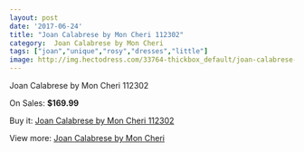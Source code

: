 ```yaml
---
layout: post
date: '2017-06-24'
title: "Joan Calabrese by Mon Cheri 112302"
category:  Joan Calabrese by Mon Cheri
tags: ["joan","unique","rosy","dresses","little"]
image: http://img.hectodress.com/33764-thickbox_default/joan-calabrese-by-mon-cheri-112302.jpg
---
```

Joan Calabrese by Mon Cheri 112302

On Sales: **$169.99**
<a href="https://www.hectodress.com/-joan-calabrese-by-mon-cheri/15611-joan-calabrese-by-mon-cheri-112302.html"><amp-img layout="responsive" width="600" height="600" src="//img.hectodress.com/33764-thickbox_default/joan-calabrese-by-mon-cheri-112302.jpg" alt="Joan Calabrese by Mon Cheri 112302 0" /></a>
<a href="https://www.hectodress.com/-joan-calabrese-by-mon-cheri/15611-joan-calabrese-by-mon-cheri-112302.html"><amp-img layout="responsive" width="600" height="600" src="//img.hectodress.com/33766-thickbox_default/joan-calabrese-by-mon-cheri-112302.jpg" alt="Joan Calabrese by Mon Cheri 112302 1" /></a>
<a href="https://www.hectodress.com/-joan-calabrese-by-mon-cheri/15611-joan-calabrese-by-mon-cheri-112302.html"><amp-img layout="responsive" width="600" height="600" src="//img.hectodress.com/33765-thickbox_default/joan-calabrese-by-mon-cheri-112302.jpg" alt="Joan Calabrese by Mon Cheri 112302 2" /></a>

Buy it: [Joan Calabrese by Mon Cheri 112302](https://www.hectodress.com/-joan-calabrese-by-mon-cheri/15611-joan-calabrese-by-mon-cheri-112302.html "Joan Calabrese by Mon Cheri 112302")

View more: [ Joan Calabrese by Mon Cheri](https://www.hectodress.com/285--joan-calabrese-by-mon-cheri " Joan Calabrese by Mon Cheri")